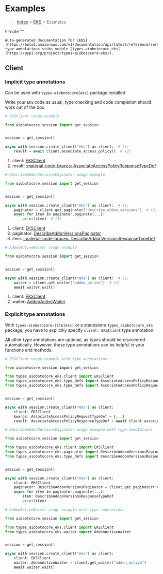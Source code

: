 # Examples

> [Index](../README.md) > [EKS](./README.md) > Examples

!!! note ""

    Auto-generated documentation for [EKS](https://boto3.amazonaws.com/v1/documentation/api/latest/reference/services/eks.html#eks)
    type annotations stubs module [types-aiobotocore-eks](https://pypi.org/project/types-aiobotocore-eks/).

## Client

### Implicit type annotations

Can be used with `types-aiobotocore[eks]` package installed.

Write your `EKS` code as usual,
type checking and code completion should work out of the box.



```python
# EKSClient usage example

from aiobotocore.session import get_session


session = get_session()

async with session.create_client("eks") as client:  # (1)
    result = await client.associate_access_policy()  # (2)
```

1. client: [EKSClient](./client.md)
2. result: [:material-code-braces: AssociateAccessPolicyResponseTypeDef](./type_defs.md#associateaccesspolicyresponsetypedef) 



```python
# DescribeAddonVersionsPaginator usage example

from aiobotocore.session import get_session


session = get_session()

async with session.create_client("eks") as client:  # (1)
    paginator = client.get_paginator("describe_addon_versions")  # (2)
    async for item in paginator.paginate(...):
        print(item)  # (3)
```

1. client: [EKSClient](./client.md)
2. paginator: [DescribeAddonVersionsPaginator](./paginators.md#describeaddonversionspaginator)
3. item: [:material-code-braces: DescribeAddonVersionsResponseTypeDef](./type_defs.md#describeaddonversionsresponsetypedef) 



```python
# AddonActiveWaiter usage example

from aiobotocore.session import get_session


session = get_session()

async with session.create_client("eks") as client:  # (1)
    waiter = client.get_waiter("addon_active")  # (2)
    await waiter.wait()
```

1. client: [EKSClient](./client.md)
2. waiter: [AddonActiveWaiter](./waiters.md#addonactivewaiter)


### Explicit type annotations

With `types-aiobotocore-lite[eks]`
or a standalone `types_aiobotocore_eks` package, you have to explicitly specify
`client: EKSClient` type annotation.

All other type annotations are optional, as types should be discovered automatically.
However, these type annotations can be helpful in your functions and methods.


```python
# EKSClient usage example with type annotations

from aiobotocore.session import get_session

from types_aiobotocore_eks.client import EKSClient
from types_aiobotocore_eks.type_defs import AssociateAccessPolicyResponseTypeDef
from types_aiobotocore_eks.type_defs import AssociateAccessPolicyRequestTypeDef


session = get_session()

async with session.create_client("eks") as client:
    client: EKSClient
    kwargs: AssociateAccessPolicyRequestTypeDef = {...}
    result: AssociateAccessPolicyResponseTypeDef = await client.associate_access_policy(**kwargs)
```



```python
# DescribeAddonVersionsPaginator usage example with type annotations

from aiobotocore.session import get_session

from types_aiobotocore_eks.client import EKSClient
from types_aiobotocore_eks.paginator import DescribeAddonVersionsPaginator
from types_aiobotocore_eks.type_defs import DescribeAddonVersionsResponseTypeDef


session = get_session()

async with session.create_client("eks") as client:
    client: EKSClient
    paginator: DescribeAddonVersionsPaginator = client.get_paginator("describe_addon_versions")
    async for item in paginator.paginate(...):
        item: DescribeAddonVersionsResponseTypeDef
        print(item)
```



```python
# AddonActiveWaiter usage example with type annotations

from aiobotocore.session import get_session

from types_aiobotocore_eks.client import EKSClient
from types_aiobotocore_eks.waiter import AddonActiveWaiter


session = get_session()

async with session.create_client("eks") as client:
    client: EKSClient
    waiter: AddonActiveWaiter = client.get_waiter("addon_active")
    await waiter.wait()
```
